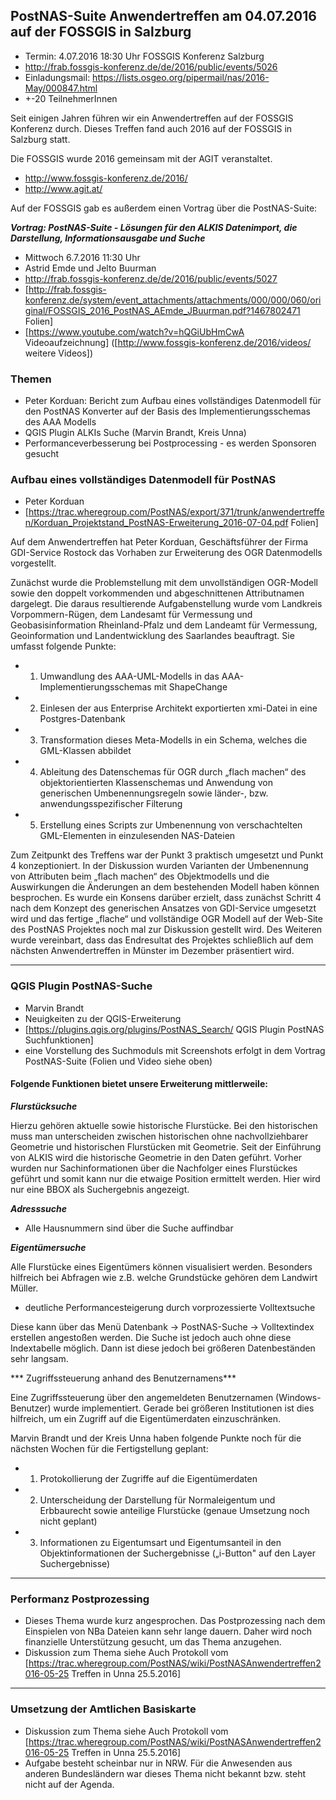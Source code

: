 ## PostNAS-Suite Anwendertreffen am 04.07.2016 auf der FOSSGIS in Salzburg


- Termin: 4.07.2016 18:30 Uhr FOSSGIS Konferenz Salzburg
- http://frab.fossgis-konferenz.de/de/2016/public/events/5026
- Einladungsmail: https://lists.osgeo.org/pipermail/nas/2016-May/000847.html
- +-20 TeilnehmerInnen

Seit einigen Jahren führen wir ein Anwendertreffen auf der FOSSGIS Konferenz durch. Dieses Treffen fand auch 2016 auf der FOSSGIS in Salzburg statt. 

Die FOSSGIS wurde 2016 gemeinsam mit der AGIT veranstaltet.
 - http://www.fossgis-konferenz.de/2016/
 - http://www.agit.at/

Auf der FOSSGIS gab es außerdem einen Vortrag über die PostNAS-Suite:

***Vortrag: PostNAS-Suite - Lösungen für den ALKIS Datenimport, die Darstellung, Informationsausgabe und Suche***
 - Mittwoch 6.7.2016 11:30 Uhr
 - Astrid Emde und Jelto Buurman
 - http://frab.fossgis-konferenz.de/de/2016/public/events/5027
 - [http://frab.fossgis-konferenz.de/system/event_attachments/attachments/000/000/060/original/FOSSGIS_2016_PostNAS_AEmde_JBuurman.pdf?1467802471 Folien]
 - [https://www.youtube.com/watch?v=hQGiUbHmCwA Videoaufzeichnung] ([http://www.fossgis-konferenz.de/2016/videos/ weitere Videos])


### Themen 
- Peter Korduan: Bericht zum Aufbau eines vollständiges Datenmodell für den PostNAS Konverter auf der Basis des Implementierungsschemas des AAA Modells
- QGIS Plugin ALKIs Suche (Marvin Brandt, Kreis Unna)
- Performanceverbesserung bei Postprocessing - es werden Sponsoren gesucht


###  Aufbau eines vollständiges Datenmodell für PostNAS 
- Peter Korduan
- [https://trac.wheregroup.com/PostNAS/export/371/trunk/anwendertreffen/Korduan_Projektstand_PostNAS-Erweiterung_2016-07-04.pdf Folien]

Auf dem Anwendertreffen hat Peter Korduan, Geschäftsführer der Firma GDI-Service Rostock das Vorhaben zur Erweiterung des OGR Datenmodells vorgestellt.

Zunächst wurde die Problemstellung mit dem unvollständigen OGR-Modell sowie den doppelt vorkommenden und abgeschnittenen Attributnamen dargelegt. Die daraus resultierende Aufgabenstellung wurde vom Landkreis Vorpommern-Rügen, dem Landesamt für Vermessung und Geobasisinformation Rheinland-Pfalz und dem Landeamt für Vermessung, Geoinformation und Landentwicklung des Saarlandes beauftragt. Sie umfasst folgende Punkte:

- 1. Umwandlung des AAA-UML-Modells in das AAA-Implementierungsschemas mit ShapeChange
- 2. Einlesen der aus Enterprise Architekt exportierten xmi-Datei in eine Postgres-Datenbank
- 3. Transformation dieses Meta-Modells in ein Schema, welches die GML-Klassen abbildet
- 4. Ableitung des Datenschemas für OGR durch „flach machen“ des objektorientierten Klassenschemas und Anwendung von generischen Umbenennungsregeln sowie länder-, bzw. anwendungsspezifischer Filterung
- 5. Erstellung eines Scripts zur Umbenennung von verschachtelten GML-Elementen in einzulesenden NAS-Dateien

Zum Zeitpunkt des Treffens war der Punkt 3 praktisch umgesetzt und Punkt 4 konzeptioniert. In der Diskussion wurden Varianten der Umbenennung von Attributen beim „flach machen“ des Objektmodells und die Auswirkungen die Änderungen an dem bestehenden Modell haben können besprochen. Es wurde ein Konsens darüber erzielt, dass zunächst Schritt 4 nach dem Konzept des generischen Ansatzes von GDI-Service umgesetzt wird und das fertige „flache“ und vollständige OGR Modell auf der Web-Site des PostNAS Projektes noch mal zur Diskussion gestellt wird. Des Weiteren wurde vereinbart, dass das Endresultat des Projektes schließlich auf dem nächsten Anwendertreffen in Münster im Dezember präsentiert wird.


----


### QGIS Plugin PostNAS-Suche  
- Marvin Brandt
- Neuigkeiten zu der QGIS-Erweiterung
- [https://plugins.qgis.org/plugins/PostNAS_Search/ QGIS Plugin PostNAS Suchfunktionen]
- eine Vorstellung des Suchmoduls mit Screenshots erfolgt in dem Vortrag PostNAS-Suite (Folien und Video siehe oben)

#### Folgende Funktionen bietet unsere Erweiterung mittlerweile: 

***Flurstücksuche***

Hierzu gehören aktuelle sowie historische Flurstücke. Bei den historischen muss man unterscheiden zwischen historischen ohne nachvollziehbarer Geometrie und historischen Flurstücken mit Geometrie. Seit der Einführung von ALKIS wird die historische Geometrie in den Daten geführt. Vorher wurden nur Sachinformationen über die Nachfolger eines Flurstückes geführt und somit kann nur die etwaige Position ermittelt werden. Hier wird nur eine BBOX als Suchergebnis angezeigt.

***Adresssuche***
- Alle Hausnummern sind über die Suche auffindbar


***Eigentümersuche***

Alle Flurstücke eines Eigentümers können visualisiert werden. Besonders hilfreich bei Abfragen wie z.B. welche Grundstücke gehören dem Landwirt Müller.

- deutliche Performancesteigerung durch vorprozessierte Volltextsuche
		
Diese kann über das Menü Datenbank -> PostNAS-Suche -> Volltextindex erstellen angestoßen werden. Die Suche ist jedoch auch ohne diese Indextabelle möglich. Dann ist diese jedoch bei größeren Datenbeständen sehr langsam.

*** Zugriffssteuerung anhand des Benutzernamens***

Eine Zugriffssteuerung über den angemeldeten Benutzernamen (Windows-Benutzer) wurde implementiert. Gerade bei größeren Institutionen ist dies hilfreich, um ein Zugriff auf die Eigentümerdaten einzuschränken.

Marvin Brandt und der Kreis Unna haben folgende Punkte noch für die nächsten Wochen für die Fertigstellung geplant:
- 1. 	Protokollierung der Zugriffe auf die Eigentümerdaten
- 2.	Unterscheidung der Darstellung für Normaleigentum und Erbbaurecht sowie anteilige Flurstücke (genaue Umsetzung noch nicht geplant)
- 3.	Informationen zu Eigentumsart und Eigentumsanteil in den Objektinformationen der Suchergebnisse („i-Button" auf den Layer Suchergebnisse)


----
### Performanz Postprozessing  
- Dieses Thema wurde kurz angesprochen. Das Postprozessing nach dem Einspielen von NBa Dateien kann sehr lange dauern. Daher wird noch finanzielle Unterstützung gesucht, um das Thema anzugehen.
- Diskussion zum Thema siehe Auch Protokoll vom [https://trac.wheregroup.com/PostNAS/wiki/PostNASAnwendertreffen2016-05-25 Treffen in Unna  25.5.2016] 


----
### Umsetzung der Amtlichen Basiskarte   
- Diskussion zum Thema siehe Auch Protokoll vom [https://trac.wheregroup.com/PostNAS/wiki/PostNASAnwendertreffen2016-05-25 Treffen in Unna  25.5.2016] 
- Aufgabe besteht scheinbar nur in NRW. Für die Anwesenden aus anderen Bundesländern war dieses Thema nicht bekannt bzw. steht nicht auf der Agenda.



